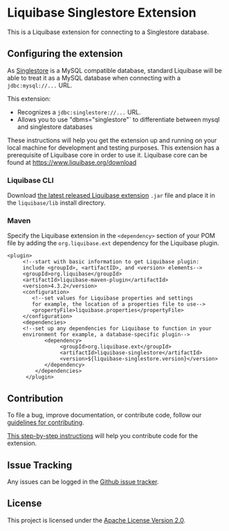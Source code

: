 # Liquibase Singlestore Extension

This is a Liquibase extension for connecting to a Singlestore database.

## Configuring the extension

As [Singlestore](https://www.singlestore.com/) is a MySQL compatible database, standard Liquibase will be able to treat it as a MySQL database when connecting with a `jdbc:mysql://...` URL.

This extension:
- Recognizes a `jdbc:singlestore://...` URL.
- Allows you to use "dbms="singlestore"` to differentiate between mysql and singlestore databases

These instructions will help you get the extension up and running on your local machine for development and testing purposes. This extension has a prerequisite of Liquibase core in order to use it. Liquibase core can be found at https://www.liquibase.org/download

### Liquibase CLI

Download [the latest released Liquibase extension](https://github.com/liquibase/liquibase-singlestore/releases) `.jar` file and place it in the `liquibase/lib` install directory.

### Maven

Specify the Liquibase extension in the `<dependency>` section of your POM file by adding the `org.liquibase.ext` dependency for the Liquibase plugin.

```  
<plugin>
     <!--start with basic information to get Liquibase plugin:
     include <groupId>, <artifactID>, and <version> elements-->
     <groupId>org.liquibase</groupId>
     <artifactId>liquibase-maven-plugin</artifactId>
     <version>4.3.2</version>
     <configuration>
        <!--set values for Liquibase properties and settings
        for example, the location of a properties file to use-->
        <propertyFile>liquibase.properties</propertyFile>
     </configuration>
     <dependencies>
     <!--set up any dependencies for Liquibase to function in your
     environment for example, a database-specific plugin-->
            <dependency>
                 <groupId>org.liquibase.ext</groupId>
                 <artifactId>liquibase-singlestore</artifactId>
                 <version>${liquibase-singlestore.version}</version>
            </dependency>
         </dependencies>
      </plugin>
  ``` 

## Contribution

To file a bug, improve documentation, or contribute code, follow our [guidelines for contributing](https://contribute.liquibase.com).

[This step-by-step instructions](https://contribute.liquibase.com/extensions-integrations/extensions-overview/) will help you contribute code for the extension.

## Issue Tracking

Any issues can be logged in the [Github issue tracker](https://github.com/liquibase/liquibase-singlestore/issues).

## License

This project is licensed under the [Apache License Version 2.0](https://www.apache.org/licenses/LICENSE-2.0.html).
